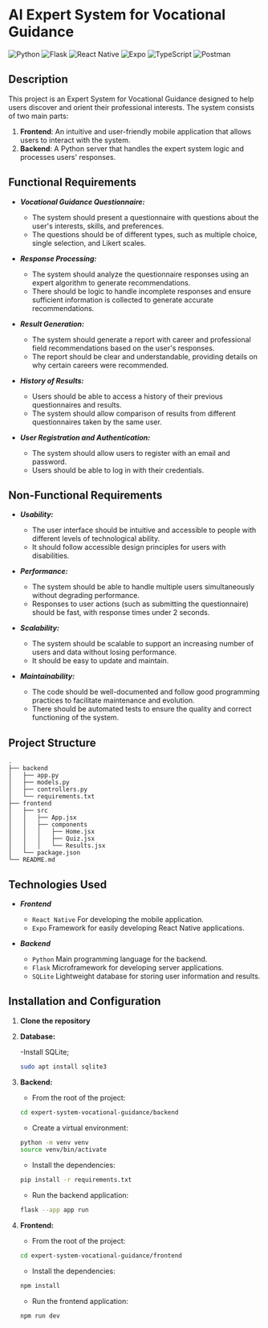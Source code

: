 # AI Expert System for Vocational Guidance

![Python](https://img.shields.io/badge/python-3670A0?style=for-the-badge&logo=python&logoColor=ffdd54)
![Flask](https://img.shields.io/badge/flask-%23000.svg?style=for-the-badge&logo=flask&logoColor=white)
![React Native](https://img.shields.io/badge/React_Native-fdfdfd?style=for-the-badge&logo=react&logoColor=%2361DAFB)
![Expo](https://img.shields.io/badge/expo-1C1E24?style=for-the-badge&logo=expo&logoColor=#D04A37)
![TypeScript](https://img.shields.io/badge/typescript-%23007ACC.svg?style=for-the-badge&logo=typescript&logoColor=white)
![Postman](https://img.shields.io/badge/Postman-FF6C37?style=for-the-badge&logo=postman&logoColor=white)

## Description

This project is an Expert System for Vocational Guidance designed to help users discover and orient their professional interests. The system consists of two main parts:

1. **Frontend**: An intuitive and user-friendly mobile application that allows users to interact with the system.
2. **Backend**: A Python server that handles the expert system logic and processes users' responses.

## Functional Requirements

- **_Vocational Guidance Questionnaire:_**

    - The system should present a questionnaire with questions about the user's interests, skills, and preferences.
    - The questions should be of different types, such as multiple choice, single selection, and Likert scales.

- **_Response Processing:_**

    - The system should analyze the questionnaire responses using an expert algorithm to generate recommendations.
    - There should be logic to handle incomplete responses and ensure sufficient information is collected to generate accurate recommendations.

- **_Result Generation:_**

    - The system should generate a report with career and professional field recommendations based on the user's responses.
    - The report should be clear and understandable, providing details on why certain careers were recommended.

- **_History of Results:_**

    - Users should be able to access a history of their previous questionnaires and results.
    - The system should allow comparison of results from different questionnaires taken by the same user.

- **_User Registration and Authentication:_**

    - The system should allow users to register with an email and password.
    - Users should be able to log in with their credentials.

## Non-Functional Requirements

- **_Usability:_**

    - The user interface should be intuitive and accessible to people with different levels of technological ability.
    - It should follow accessible design principles for users with disabilities.

- **_Performance:_**

    - The system should be able to handle multiple users simultaneously without degrading performance.
    - Responses to user actions (such as submitting the questionnaire) should be fast, with response times under 2 seconds.

- **_Scalability:_**

    - The system should be scalable to support an increasing number of users and data without losing performance.
    - It should be easy to update and maintain.

- **_Maintainability:_**

    - The code should be well-documented and follow good programming practices to facilitate maintenance and evolution.
    - There should be automated tests to ensure the quality and correct functioning of the system.


<!-- ## Features

- **User-Friendly Interface**: Optimized design for mobile devices.
- **Recommendation Engine**: Expert algorithm that suggests careers and professional fields based on user responses.
- **Scalability**: Ability to handle multiple users simultaneously. 

-->

## Project Structure

```plaintext
.
├── backend
│   ├── app.py
│   ├── models.py
│   ├── controllers.py
│   └── requirements.txt
├── frontend
│   ├── src
│   │   ├── App.jsx
│   │   ├── components
│   │   │   ├── Home.jsx
│   │   │   ├── Quiz.jsx
│   │   │   └── Results.jsx
│   └── package.json
└── README.md
```

## Technologies Used

- **_Frontend_**

    - `React Native` For developing the mobile application.
    - `Expo` Framework for easily developing React Native applications.

- **_Backend_**

    - `Python` Main programming language for the backend.
    - `Flask` Microframework for developing server applications.
    - `SQLite` Lightweight database for storing user information and results.


## Installation and Configuration

1. **Clone the repository**

2. **Database:**

    -Install SQLite;
    ```bash
    sudo apt install sqlite3
    ```

3. **Backend:**

    - From the root of the project:
    ```bash
    cd expert-system-vocational-guidance/backend
    ```
    
    - Create a virtual environment:
    ```bash
    python -m venv venv
    source venv/bin/activate
    ```

    - Install the dependencies:
    ```bash
    pip install -r requirements.txt
    ```

    - Run the backend application:
    ```bash
    flask --app app run
    ```

4. **Frontend:**

    - From the root of the project:
    ```bash
    cd expert-system-vocational-guidance/frontend
    ```

    - Install the dependencies:
    ```bash
    npm install
    ```
    
    - Run the frontend application:
    ```bash
    npm run dev
    ```
    


<!-- TRADUCTION IN SPANISH -->

<!-- 
# Sistema Experto en Orientación Vocacional

## Descripción

Este proyecto es un Sistema Experto en Orientación Vocacional diseñado para ayudar a los usuarios a descubrir y orientar sus intereses profesionales. El sistema consta de dos partes principales:

1. **Frontend**: Una aplicación móvil intuitiva y amigable que permite a los usuarios interactuar con el sistema.
2. **Backend**: Un servidor en Python que maneja la lógica del sistema experto y procesa las respuestas de los usuarios.


## Requerimientos Funcionales

- Cuestionario de Orientación Vocacional

    - El sistema debe presentar un cuestionario con preguntas sobre intereses, habilidades y preferencias de los usuarios.
    - Las preguntas deben ser de diferentes tipos, como opción múltiple, selección única y escalas de Likert.

- Procesamiento de Respuestas

    - El sistema debe analizar las respuestas del cuestionario utilizando un algoritmo experto para generar recomendaciones.
    - Debe haber lógica para manejar respuestas incompletas y asegurar que se recopile suficiente información para generar una recomendación precisa.

- Generación de Resultados

    - El sistema debe generar un informe con las recomendaciones de carreras y campos profesionales basados en las respuestas del usuario.
    - El informe debe ser claro y comprensible, proporcionando detalles sobre por qué se recomendaron ciertas carreras.

- Historial de Resultados

    - Los usuarios deben poder acceder a un historial de sus cuestionarios y resultados anteriores.
    - El sistema debe permitir la comparación de resultados de diferentes cuestionarios realizados por el mismo usuario.

- Registro y Autenticación de Usuarios

    - El sistema debe permitir a los usuarios registrarse con un correo electrónico y una contraseña.
    - Los usuarios deben poder iniciar sesión con sus credenciales.


## Requerimientos No Funcionales

- Rendimiento

    - El sistema debe ser capaz de manejar múltiples usuarios simultáneamente sin degradar el rendimiento.
    - Las respuestas a las acciones del usuario (como enviar el cuestionario) deben ser rápidas, con tiempos de respuesta inferiores a 2 segundos.

- Escalabilidad

    - El sistema debe ser escalable para soportar un número creciente de usuarios y datos sin pérdida de rendimiento.
    - Debe ser fácil de actualizar y mantener.

- Usabilidad

    - La interfaz de usuario debe ser intuitiva y accesible para personas con diferentes niveles de habilidad tecnológica.
    - Debe seguir principios de diseño accesible para usuarios con discapacidades.

- Mantenibilidad

    - El código debe estar bien documentado y seguir buenas prácticas de programación para facilitar su mantenimiento y evolución.
    - Debe haber pruebas automatizadas para asegurar la calidad y funcionamiento correcto del sistema.

## Estructura del Proyecto

```plaintext
.
├── backend
│   ├── app.py
│   ├── models.py
│   ├── controllers.py
│   └── requirements.txt
├── frontend
│   ├── src
│   │   ├── App.js
│   │   ├── components
│   │   │   ├── Home.js
│   │   │   ├── Quiz.js
│   │   │   └── Results.js
│   └── package.json
└── README.md -->


